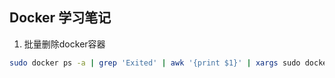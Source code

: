## Docker 学习笔记

1. 批量删除docker容器  
```bash
sudo docker ps -a | grep 'Exited' | awk '{print $1}' | xargs sudo docker stop | xargs sudo docker rm
```
